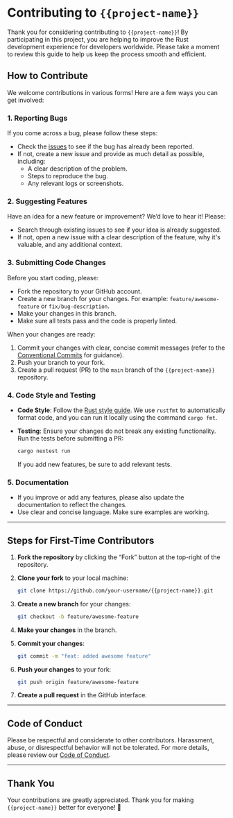 # Contributing to `{{project-name}}`

Thank you for considering contributing to `{{project-name}}`! By participating in this project, you are helping to improve the Rust development experience for developers worldwide. Please take a moment to review this guide to help us keep the process smooth and efficient.

## How to Contribute

We welcome contributions in various forms! Here are a few ways you can get involved:

### 1. Reporting Bugs

If you come across a bug, please follow these steps:

- Check the [issues](https://github.com/your-username/{{project-name}}/issues) to see if the bug has already been reported.
- If not, create a new issue and provide as much detail as possible, including:
  - A clear description of the problem.
  - Steps to reproduce the bug.
  - Any relevant logs or screenshots.

### 2. Suggesting Features

Have an idea for a new feature or improvement? We’d love to hear it! Please:

- Search through existing issues to see if your idea is already suggested.
- If not, open a new issue with a clear description of the feature, why it's valuable, and any additional context.

### 3. Submitting Code Changes

Before you start coding, please:

- Fork the repository to your GitHub account.
- Create a new branch for your changes. For example: `feature/awesome-feature` or `fix/bug-description`.
- Make your changes in this branch.
- Make sure all tests pass and the code is properly linted.

When your changes are ready:

1. Commit your changes with clear, concise commit messages (refer to the [Conventional Commits](https://www.conventionalcommits.org/) for guidance).
2. Push your branch to your fork.
3. Create a pull request (PR) to the `main` branch of the `{{project-name}}` repository.

### 4. Code Style and Testing

- **Code Style**: Follow the [Rust style guide](https://doc.rust-lang.org/book/ch01-01-installation.html). We use `rustfmt` to automatically format code, and you can run it locally using the command `cargo fmt`.
- **Testing**: Ensure your changes do not break any existing functionality. Run the tests before submitting a PR:

  ```bash
  cargo nextest run
  ```

  If you add new features, be sure to add relevant tests.

### 5. Documentation

- If you improve or add any features, please also update the documentation to reflect the changes.
- Use clear and concise language. Make sure examples are working.

---

## Steps for First-Time Contributors

1. **Fork the repository** by clicking the “Fork” button at the top-right of the repository.
2. **Clone your fork** to your local machine:

   ```bash
   git clone https://github.com/your-username/{{project-name}}.git
   ```

3. **Create a new branch** for your changes:

   ```bash
   git checkout -b feature/awesome-feature
   ```

4. **Make your changes** in the branch.
5. **Commit your changes**:

   ```bash
   git commit -m "feat: added awesome feature"
   ```

6. **Push your changes** to your fork:

   ```bash
   git push origin feature/awesome-feature
   ```

7. **Create a pull request** in the GitHub interface.

---

## Code of Conduct

Please be respectful and considerate to other contributors. Harassment, abuse, or disrespectful behavior will not be tolerated. For more details, please review our [Code of Conduct](CODE_OF_CONDUCT.md).

---

## Thank You

Your contributions are greatly appreciated. Thank you for making `{{project-name}}` better for everyone! 🚀

